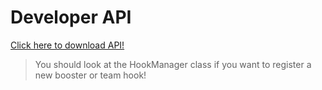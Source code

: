 # Developer API

<font color="#1f67ff">[Click here to download API!](https://github.com/Artillex-Studios/AxBoostersAPI/releases/)</font>

> You should look at the HookManager class if you want to register a new booster or team hook!